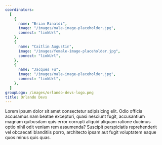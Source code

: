 ```yaml
---
coordinators:
  [
    {
      name: "Brian Rinaldi",
      image: "/images/male-image-placeholder.jpg",
      connect: "linkUrl",
    },
    {
      name: "Caitlin Augustin",
      image: "/images/female-image-placeholder.jpg",
      connect: "linkUrl",
    },
    {
      name: "Jacques Fu",
      image: "/images/male-image-placeholder.jpg",
      connect: "linkUrl",
    },
  ]
groupLogo: /images/orlando-devs-logo.png
title: Orlando Devs
---
```


Lorem ipsum dolor sit amet consectetur adipisicing elit. Odio officia accusamus nam beatae excepturi, quasi nesciunt fugit, accusantium magnam quibusdam quis error corrupti aliquid aliquam ratione ducimus optio nihil odit veniam rem assumenda? Suscipit perspiciatis reprehenderit vel obcaecati blanditiis porro, architecto ipsam aut fugit voluptatem eaque quos minus quis quas.
